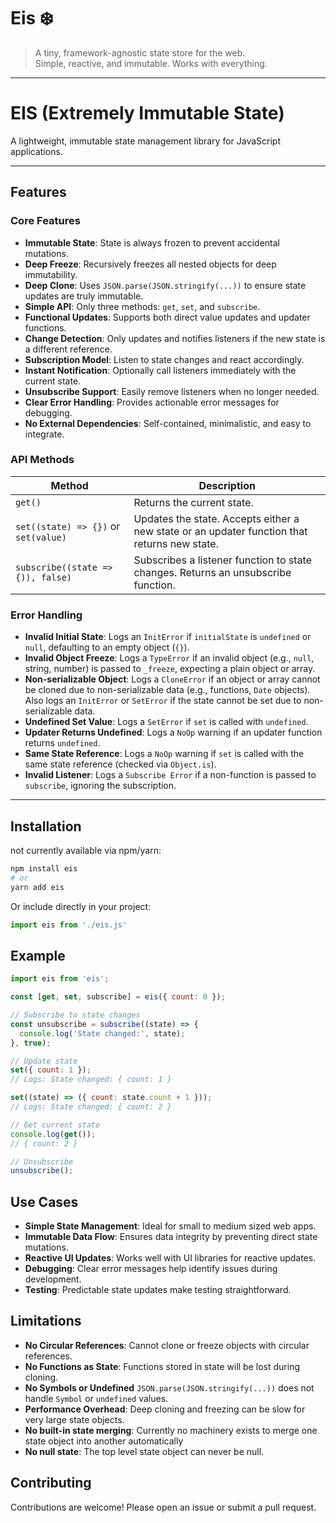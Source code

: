 # Eis ❄️

> A tiny, framework-agnostic state store for the web.  
> Simple, reactive, and immutable. Works with everything.

---

# EIS (Extremely Immutable State)

A lightweight, immutable state management library for JavaScript applications.

---

## Features

### Core Features
- **Immutable State**: State is always frozen to prevent accidental mutations.
- **Deep Freeze**: Recursively freezes all nested objects for deep immutability.
- **Deep Clone**: Uses `JSON.parse(JSON.stringify(...))` to ensure state updates are truly immutable.
- **Simple API**: Only three methods: `get`, `set`, and `subscribe`.
- **Functional Updates**: Supports both direct value updates and updater functions.
- **Change Detection**: Only updates and notifies listeners if the new state is a different reference.
- **Subscription Model**: Listen to state changes and react accordingly.
- **Instant Notification**: Optionally call listeners immediately with the current state.
- **Unsubscribe Support**: Easily remove listeners when no longer needed.
- **Clear Error Handling**: Provides actionable error messages for debugging.
- **No External Dependencies**: Self-contained, minimalistic, and easy to integrate.

### API Methods
| Method         | Description                                                                                     |
|----------------|-------------------------------------------------------------------------------------------------|
| `get()`        | Returns the current state.                                                                       |
| `set((state) => {})` or `set(value)`   | Updates the state. Accepts either a new state or an updater function that returns new state.                           |
| `subscribe((state => {)), false)` | Subscribes a listener function to state changes. Returns an unsubscribe function.              |

### Error Handling
- **Invalid Initial State**: Logs an `InitError` if `initialState` is `undefined` or `null`, defaulting to an empty object (`{}`).
- **Invalid Object Freeze**: Logs a `TypeError` if an invalid object (e.g., `null`, string, number) is passed to `_freeze`, expecting a plain object or array.
- **Non-serializable Object**: Logs a `CloneError` if an object or array cannot be cloned due to non-serializable data (e.g., functions, `Date` objects). Also logs an `InitError` or `SetError` if the state cannot be set due to non-serializable data.
- **Undefined Set Value**: Logs a `SetError` if `set` is called with `undefined`.
- **Updater Returns Undefined**: Logs a `NoOp` warning if an updater function returns `undefined`.
- **Same State Reference**: Logs a `NoOp` warning if `set` is called with the same state reference (checked via `Object.is`).
- **Invalid Listener**: Logs a `Subscribe Error` if a non-function is passed to `subscribe`, ignoring the subscription.

---

## Installation

not currently available via npm/yarn:

```bash
npm install eis
# or
yarn add eis
```

Or include directly in your project:

```js
import eis from './eis.js'
```

## Example

```js
import eis from 'eis';

const [get, set, subscribe] = eis({ count: 0 });

// Subscribe to state changes
const unsubscribe = subscribe((state) => {
  console.log('State changed:', state);
}, true);

// Update state
set({ count: 1 });
// Logs: State changed: { count: 1 }

set((state) => ({ count: state.count + 1 }));
// Logs: State changed: { count: 2 }

// Get current state
console.log(get());
// { count: 2 }

// Unsubscribe
unsubscribe();
```

## Use Cases

- **Simple State Management**: Ideal for small to medium sized web apps.
- **Immutable Data Flow**: Ensures data integrity by preventing direct state mutations.
- **Reactive UI Updates**: Works well with UI libraries for reactive updates.
- **Debugging**: Clear error messages help identify issues during development.
- **Testing**: Predictable state updates make testing straightforward.

## Limitations

- **No Circular References**: Cannot clone or freeze objects with circular references.
- **No Functions as State**: Functions stored in state will be lost during cloning.
- **No Symbols or Undefined** ```JSON.parse(JSON.stringify(...))``` does not handle ```Symbol``` or ```undefined``` values.
- **Performance Overhead**: Deep cloning and freezing can be slow for very large state objects.
- **No built-in state merging**: Currently no machinery exists to merge one state object into another automatically
- **No null state**: The top level state object can never be null.

## Contributing
Contributions are welcome! Please open an issue or submit a pull request.
